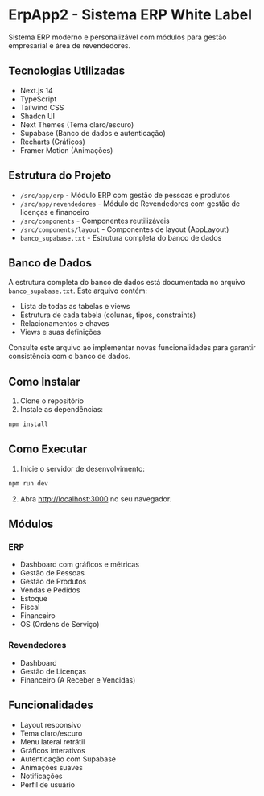 # ErpApp2 - Sistema ERP White Label

Sistema ERP moderno e personalizável com módulos para gestão empresarial e área de revendedores.

## Tecnologias Utilizadas

- Next.js 14
- TypeScript
- Tailwind CSS
- Shadcn UI
- Next Themes (Tema claro/escuro)
- Supabase (Banco de dados e autenticação)
- Recharts (Gráficos)
- Framer Motion (Animações)

## Estrutura do Projeto

- `/src/app/erp` - Módulo ERP com gestão de pessoas e produtos
- `/src/app/revendedores` - Módulo de Revendedores com gestão de licenças e financeiro
- `/src/components` - Componentes reutilizáveis
- `/src/components/layout` - Componentes de layout (AppLayout)
- `banco_supabase.txt` - Estrutura completa do banco de dados

## Banco de Dados

A estrutura completa do banco de dados está documentada no arquivo `banco_supabase.txt`. Este arquivo contém:
- Lista de todas as tabelas e views
- Estrutura de cada tabela (colunas, tipos, constraints)
- Relacionamentos e chaves
- Views e suas definições

Consulte este arquivo ao implementar novas funcionalidades para garantir consistência com o banco de dados.

## Como Instalar

1. Clone o repositório
2. Instale as dependências:
```bash
npm install
```

## Como Executar

1. Inicie o servidor de desenvolvimento:
```bash
npm run dev
```

2. Abra [http://localhost:3000](http://localhost:3000) no seu navegador.

## Módulos

### ERP
- Dashboard com gráficos e métricas
- Gestão de Pessoas
- Gestão de Produtos
- Vendas e Pedidos
- Estoque
- Fiscal
- Financeiro
- OS (Ordens de Serviço)

### Revendedores
- Dashboard
- Gestão de Licenças
- Financeiro (A Receber e Vencidas)

## Funcionalidades

- Layout responsivo
- Tema claro/escuro
- Menu lateral retrátil
- Gráficos interativos
- Autenticação com Supabase
- Animações suaves
- Notificações
- Perfil de usuário
